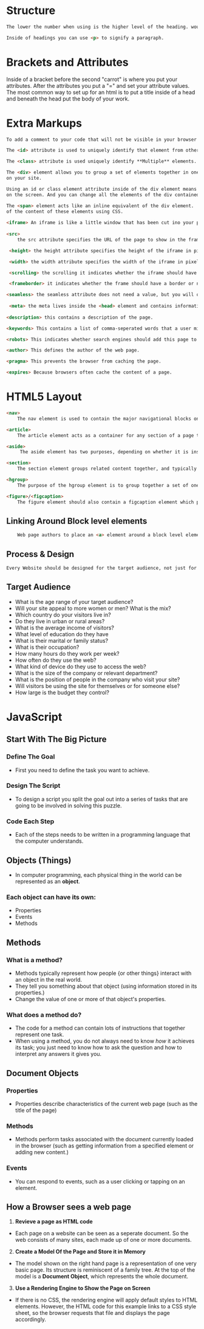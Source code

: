 
# Structure
```html
The lower the number when using is the higher level of the heading. would be a sub heading and <h3> would be a sub heading of<h1>

Inside of headings you can use <p> to signify a paragraph.
```    
# Brackets and Attributes
Inside of a bracket before the second "carrot" is where you put your attributes.  After the attributes you put a "=" and set your attribute values.
        The most common way to set up for an html is to put a title inside of a head and beneath the head put the body of your work.
  

# Extra Markups

```html
To add a comment to your code that will not be visible in your browser put the wording in between <"!-- -->

The <id> attribute is used to uniquely identify that element from other elements on the page.

The <class> attribute is used uniquely identify **Multiple** elements.

The <div> element allows you to group a set of elements together in one block-level box. Div elements can be used to contain all of the elements for the headers
on your site.  

Using an id or class element attribute inside of the div element means you can create css style rules to indicate how much space the div element should occupy
on the screen. And you can change all the elements of the div contained within the certain div.

The <span> element acts like an inline equivalent of the div element.  The most common reason why people use span elements is so that they can control the appearance
of the content of these elements using CSS.
    
<iframe> An iframe is like a little window that has been cut ino your page and in that window you can see another page.
        
<src> 
    the src attribute specifies the URL of the page to show in the frame

 <height> the height attribute specifies the height of the iframe in pixels.

 <width> the width attribute specifies the width of the iframe in pixels

 <scrolling> the scrolling it indicates whether the iframe should have scrollbars or not.

 <frameborder> it indicates whether the frame should have a border or not.

<seamless> the seamless attribute does not need a value, but you will often see authors give it a value of seamless.
        
 <meta> the meta lives inside the <head> element and contains information about that web page.
        
<description> this contains a description of the page.

<keywords> This contains a list of comma-seperated words that a user might search on to find the page.

<robots> This indicates whether search engines should add this page to their search results or not.

<author> This defines the author of the web page.

<pragma> This prevents the browser from caching the page.

<expires> Because browsers often cache the content of a page.
 ```         

# HTML5 Layout

```html
<nav> 
    The nav element is used to contain the major navigational blocks on the site navigation.

<article> 
    The article element acts as a container for any section of a page that could stand alone and potentially be syndicated.

<aside>
     The aside element has two purposes, depending on whether it is inside an article element or not.

<section> 
    The section element groups related content together, and typically each section would have its own heading.

<hgroup> 
    The purpose of the hgroup element is to group together a set of one or morthrough h6 elements so that they are treated as one single heading.

<figure>/<figcaption> 
    The figure element should also contain a figcaption element which provides a text description for the content of the figure element.

``` 
## Linking Around Block level elements
```html
    Web page authors to place an <a> element around a block level element that contains child elements.  Ths allows you to turn an entire block into a link.
```
## Process & Design
```html
Every Website should be designed for the target audience, not just for yourself or the site owner.  It is therefore very important to understand who your target audence is.
```

## Target Audience
    
* What is the age range of your target audience?
* Will your site appeal to more women or men? What is the mix?
* Which country do your visitors live in?
* Do they live in urban or rural areas?
* What is the average income of visitors?
* What level of education do they have
* What is their marital or family status?
* What is their occupation?
* How many hours do they work per week?
* How often do they use the web?
* What kind of device do they use to access the web?
* What is the size of the company or relevant department?
* What is the position of people in the company who visit your site?
* Will visitors be using the site for themselves or for someone else?
* How large is the budget they control?

# JavaScript

## Start With The Big Picture

### Define The Goal
* First you need to define the task you want to achieve.

### Design The Script
* To design a script you split the goal out into a series of tasks that are going to be involved in solving this puzzle.

### Code Each Step
* Each of the steps needs to be written in a programming language that the computer understands.

## Objects (Things)
* In computer programming, each physical thing in the world can be represented as an **object**.

### Each object can have its own:
* Properties
* Events
* Methods

## Methods

### What is a method?
* Methods typically represent how people {or other things} interact with an object in the real world.
* They tell you something about that object (using information stored in its properties.)
* Change the value of one or more of that object's properties.
### What does a method do?
* The code for a method can contain lots of instructions that together represent one task.
* When using a method, you do not always need to know *how* it achieves its task; you just need to know how to ask the question and how to interpret any answers it gives you.

## Document Objects
### Properties
* Properties describe characteristics of the current web page (such as the title of the page)
### Methods
* Methods perform tasks associated with the document currently loaded in the browser (such as getting information from a specified element or adding new content.)
### Events
* You can respond to events, such as a user clicking or tapping on an element.

## How a Browser sees a web page
1. **Revieve a page as HTML code**
* Each page on a website can be seen as a seperate document.  So the web consists of many sites, each made up of one or more documents.

2. **Create a Model Of the Page and Store it in Memory**
* The model shown on the right hand page is a representation of one very basic page.  Its structure is reminiscent of a family tree. At the top of the model is a **Document Object**, which represents the whole document.

3. **Use a Rendering Engine to Show the Page on Screen**
* If there is no CSS, the rendering engine will apply default styles to HTML elements.  However, the HTML code for this example links to a CSS style sheet, so the browser requests that file and displays the page accordingly.